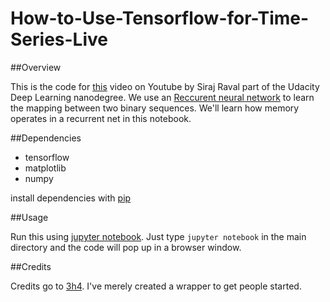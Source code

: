 # How-to-Use-Tensorflow-for-Time-Series-Live

##Overview

This is the code for [this](https://youtu.be/ftMq5ps503w) video on Youtube by Siraj Raval part of the Udacity Deep Learning nanodegree. 
We use an [Reccurent neural network](http://www.wildml.com/2015/09/recurrent-neural-networks-tutorial-part-1-introduction-to-rnns/) 
to learn the mapping between two binary sequences. We'll learn how memory operates in a recurrent net in this notebook.

##Dependencies

* tensorflow
* matplotlib
* numpy

install dependencies with [pip](https://pip.pypa.io/en/stable/)

##Usage

Run this using [jupyter notebook](http://jupyter.readthedocs.io/en/latest/install.html). 
Just type `jupyter notebook` in the main directory and the code will pop up in a browser window. 

##Credits

Credits go to [3h4](https://github.com/3h4). I've merely created a wrapper to get people started.
